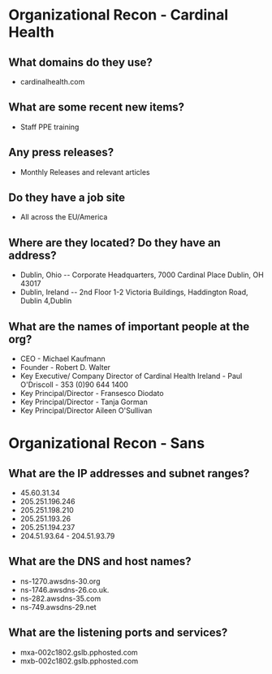 # Organizational Recon - Cardinal Health

## What domains do they use?
- cardinalhealth.com

## What are some recent new items?
- Staff PPE training

## Any press releases?
- Monthly Releases and relevant articles

## Do they have a job site
- All across the EU/America

## Where are they located? Do they have an address?
- Dublin, Ohio 
-- Corporate Headquarters, 7000 Cardinal Place Dublin, OH 43017
- Dublin, Ireland
-- 2nd Floor 1-2 Victoria Buildings, Haddington Road, Dublin 4,Dublin


## What are the names of important people at the org?
- CEO - Michael Kaufmann
- Founder - Robert D. Walter
- Key Executive/ Company Director of Cardinal Health Ireland - Paul O'Driscoll - 353 (0)90 644 1400
- Key Principal/Director - Fransesco Diodato
- Key Principal/Director - Tanja Gorman
- Key Principal/Director Aileen O'Sullivan

# Organizational Recon - Sans
## What are the IP addresses and subnet ranges?
- 45.60.31.34
- 205.251.196.246
- 205.251.198.210
- 205.251.193.26
- 205.251.194.237
- 204.51.93.64 - 204.51.93.79
## What are the DNS and host names?
- ns-1270.awsdns-30.org
- ns-1746.awsdns-26.co.uk.
- ns-282.awsdns-35.com
- ns-749.awsdns-29.net
## What are the listening ports and services?
- mxa-002c1802.gslb.pphosted.com
- mxb-002c1802.gslb.pphosted.com
